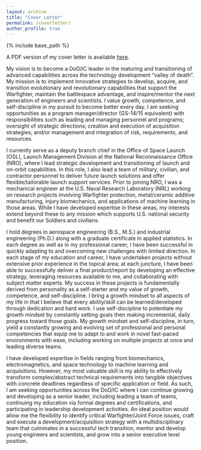 ```yaml
---
layout: archive
title: "Cover Letter"
permalink: /coverletter/
author_profile: true
---
```


{% include base_path %}

A PDF version of my cover letter is available [here](http://rns294.github.io/files/Cover_Letter.pdf).

My vision is to become a DoD/IC leader in the maturing and transitioning of advanced capabilities across the technology development “valley of death”. My mission is to implement innovative strategies to develop, acquire, and transition evolutionary and revolutionary capabilities that support the Warfighter, maintain the battlespace advantage, and inspire/mentor the next generation of engineers and scientists. I value growth, competence, and self-discipline in my pursuit to become better every day. I am seeking opportunities as a program manager/director (GS-14/15 equivalent) with responsibilities such as leading and managing personnel and programs; oversight of strategic directions; creation and execution of acquisition strategies; and/or management and integration of risk, requirements, and resources.

I currently serve as a deputy branch chief in the Office of Space Launch (OSL), Launch Management Division at the National Reconnaissance Office (NRO), where I lead strategic development and transitioning of launch and on-orbit capabilities. In this role, I also lead a team of military, civilian, and contractor personnel to deliver future launch solutions and offer flexible/tailorable launch support services. Prior to joining NRO, I was a mechanical engineer at the U.S. Naval Research Laboratory (NRL) working on research projects involving Warfighter protection, metal/ceramic additive manufacturing, injury biomechanics, and applications of machine learning in those areas. While I have developed expertise in these areas, my interests extend beyond these to any mission which supports U.S. national security and benefit our Soldiers and civilians.

I hold degrees in aerospace engineering (B.S., M.S.) and industrial engineering (Ph.D.) along with a graduate certificate in applied statistics. In each degree as well as in my professional career, I have been successful in quickly adapting to and overcoming new challenges with limited direction. In each stage of my education and career, I have undertaken projects without extensive prior experience in the topical area; at each juncture, I have been able to successfully deliver a final product/report by developing an effective strategy, leveraging resources available to me, and collaborating with subject matter experts. My success in these projects is fundamentally derived from personality as a self-starter and my value of growth, competence, and self-discipline. I bring a growth mindset to all aspects of my life in that I believe that every ability/skill can be learned/developed through dedication and hard work. I use self-discipline to potentiate my growth mindset by constantly setting goals then making incremental, daily progress toward those goals. My growth mindset and self-discipline, in turn, yield a constantly growing and evolving set of professional and personal competencies that equip me to adapt to and work in novel fast-paced environments with ease, including working on multiple projects at once and leading diverse teams.

I have developed expertise in fields ranging from biomechanics, electromagnetics, and space technology to machine learning and acquisitions. However, my most valuable skill is my ability to effectively transform complex/abstract technical requirements into tangible objectives with concrete deadlines regardless of specific application or field. As such, I am seeking opportunities across the DoD/IC where I can continue growing and developing as a senior leader, including leading a team of teams, continuing my education via formal degrees and certifications, and participating in leadership development activities. An ideal position would allow me the flexibility to identify critical Warfighter/Joint Force issues, craft and execute a development/acquisition strategy with a multidisciplinary team that culminates in a successful tech transition, mentor and develop young engineers and scientists, and grow into a senior executive level position.
